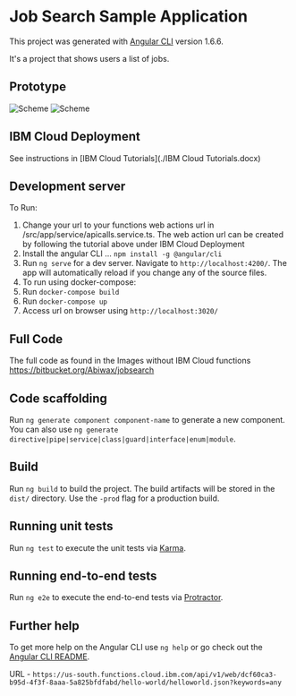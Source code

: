 # Job Search Sample Application

This project was generated with [Angular CLI](https://github.com/angular/angular-cli) version 1.6.6.

It's a project that shows users a list of jobs.

## Prototype

![Scheme](./WebSearch.gif)
![Scheme](./JobSearch.gif)

## IBM Cloud Deployment
See instructions in [IBM Cloud Tutorials](./IBM Cloud Tutorials.docx)

## Development server

To Run: 
1. Change your url to your functions web actions url in /src/app/service/apicalls.service.ts. The web action url can be created by following the tutorial above under IBM Cloud Deployment
2. Install the angular CLI ... `npm install -g @angular/cli`
3. Run `ng serve` for a dev server. Navigate to `http://localhost:4200/`. The app will automatically reload if you change any of the source files.
4. To run using docker-compose:
5. Run `docker-compose build`
6. Run `docker-compose up`
7. Access url on browser using `http://localhost:3020/`

## Full Code 
The full code as found in the Images without IBM Cloud functions 
https://bitbucket.org/Abiwax/jobsearch

## Code scaffolding

Run `ng generate component component-name` to generate a new component. You can also use `ng generate directive|pipe|service|class|guard|interface|enum|module`.

## Build

Run `ng build` to build the project. The build artifacts will be stored in the `dist/` directory. Use the `-prod` flag for a production build.

## Running unit tests

Run `ng test` to execute the unit tests via [Karma](https://karma-runner.github.io).

## Running end-to-end tests

Run `ng e2e` to execute the end-to-end tests via [Protractor](http://www.protractortest.org/).

## Further help

To get more help on the Angular CLI use `ng help` or go check out the [Angular CLI README](https://github.com/angular/angular-cli/blob/master/README.md).

URL - `https://us-south.functions.cloud.ibm.com/api/v1/web/dcf60ca3-b95d-4f3f-8aaa-5a825bfdfabd/hello-world/helloworld.json?keywords=any`
